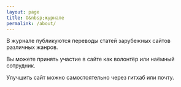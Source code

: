 ```yaml
---
layout: page
title: О&nbsp;журнале
permalink: /about/
---
```


В журнале публикуются переводы статей зарубежных сайтов различных жанров.

Вы можете принять участие в сайте как волонтёр или наёмный сотрудник.

Улучшить сайт можно самостоятельно через гитхаб или почту.

